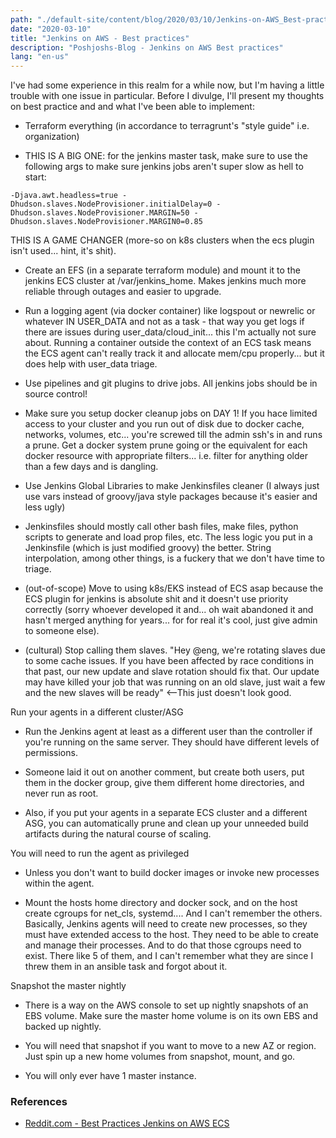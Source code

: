 ```yaml
---
path: "./default-site/content/blog/2020/03/10/Jenkins-on-AWS_Best-practices.md"
date: "2020-03-10"
title: "Jenkins on AWS - Best practices"
description: "Poshjoshs-Blog - Jenkins on AWS Best practices"
lang: "en-us"
---
```


I've had some experience in this realm for a while now, but I'm having a little trouble with one issue in particular. Before I divulge, I'll present my thoughts on best practice and and what I've been able to implement:

- Terraform everything (in accordance to terragrunt's "style guide" i.e. organization)

- THIS IS A BIG ONE: for the jenkins master task, make sure to use the following args to make sure jenkins jobs aren't super slow as hell to start:

```
-Djava.awt.headless=true -Dhudson.slaves.NodeProvisioner.initialDelay=0 -Dhudson.slaves.NodeProvisioner.MARGIN=50 -Dhudson.slaves.NodeProvisioner.MARGIN0=0.85
```
THIS IS A GAME CHANGER (more-so on k8s clusters when the ecs plugin isn't used... hint, it's shit).

- Create an EFS (in a separate terraform module) and mount it to the jenkins ECS cluster at /var/jenkins_home. Makes jenkins much more reliable through outages and easier to upgrade.

- Run a logging agent (via docker container) like logspout or newrelic or whatever IN USER_DATA and not as a task - that way you get logs if there are issues during user_data/cloud_init... this I'm actually not sure about. Running a container outside the context of an ECS task means the ECS agent can't really track it and allocate mem/cpu properly... but it does help with user_data triage.

- Use pipelines and git plugins to drive jobs. All jenkins jobs should be in source control!

- Make sure you setup docker cleanup jobs on DAY 1! If you hace limited access to your cluster and you run out of disk due to docker cache, networks, volumes, etc... you're screwed till the admin ssh's in and runs a prune. Get a docker system prune going or the equivalent for each docker resource with appropriate filters... i.e. filter for anything older than a few days and is dangling.

- Use Jenkins Global Libraries to make Jenkinsfiles cleaner (I always just use vars instead of groovy/java style packages because it's easier and less ugly)

- Jenkinsfiles should mostly call other bash files, make files, python scripts to generate and load prop files, etc. The less logic you put in a Jenkinsfile (which is just modified groovy) the better. String interpolation, among other things, is a fuckery that we don't have time to triage.

- (out-of-scope) Move to using k8s/EKS instead of ECS asap because the ECS plugin for jenkins is absolute shit and it doesn't use priority correctly (sorry whoever developed it and... oh wait abandoned it and hasn't merged anything for years... for for real it's cool, just give admin to someone else).

- (cultural) Stop calling them slaves. "Hey @eng, we're rotating slaves due to some cache issues. If you have been affected by race conditions in that past, our new update and slave rotation should fix that. Our update may have killed your job that was running on an old slave, just wait a few and the new slaves will be ready" <--This just doesn't look good.

Run your agents in a different cluster/ASG

- Run the Jenkins agent at least as a different user than the controller if you're running on the same server. They should have different levels of permissions.

- Someone laid it out on another comment, but create both users, put them in the docker group, give them different home directories, and never run as root.

- Also, if you put your agents in a separate ECS cluster and a different ASG, you can automatically prune and clean up your unneeded build artifacts during the natural course of scaling.

You will need to run the agent as privileged

- Unless you don't want to build docker images or invoke new processes within the agent.

- Mount the hosts home directory and docker sock, and on the host create cgroups for net_cls, systemd.... And I can't remember the others. Basically, Jenkins agents will need to create new processes, so they must have extended access to the host. They need to be able to create and manage their processes. And to do that those cgroups need to exist. There like 5 of them, and I can't remember what they are since I threw them in an ansible task and forgot about it.

Snapshot the master nightly

- There is a way on the AWS console to set up nightly snapshots of an EBS volume. Make sure the master home volume is on its own EBS and backed up nightly.

- You will need that snapshot if you want to move to a new AZ or region. Just spin up a new home volumes from snapshot, mount, and go.

- You will only ever have 1 master instance.

### References ###

- [Reddit.com - Best Practices Jenkins on AWS ECS](https://www.reddit.com/r/devops/comments/9rpfbq/lets_talk_bestpractice_jenkins_on_aws_ecs/ "Best Practices Jenkins on AWS ECS")
